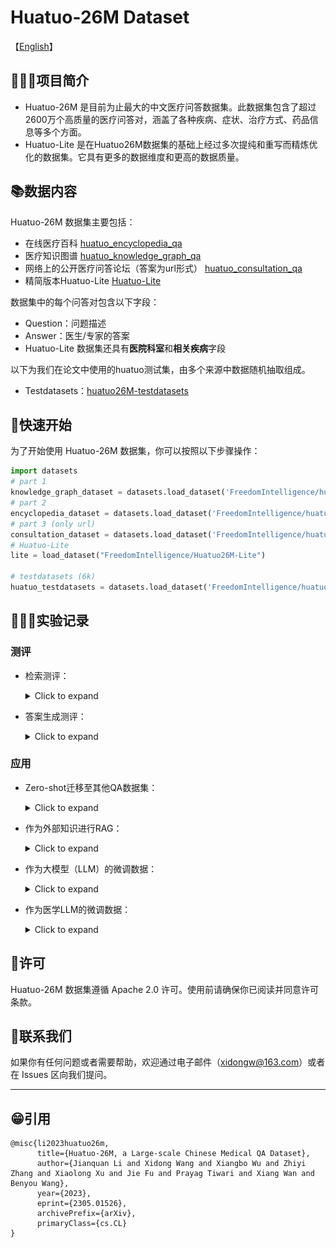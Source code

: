 # Huatuo-26M Dataset


【[English](README_en.md)】    


## 👩🏻‍⚕️项目简介

- Huatuo-26M 是目前为止最大的中文医疗问答数据集。此数据集包含了超过2600万个高质量的医疗问答对，涵盖了各种疾病、症状、治疗方式、药品信息等多个方面。
- Huatuo-Lite 是在Huatuo26M数据集的基础上经过多次提纯和重写而精炼优化的数据集。它具有更多的数据维度和更高的数据质量。


## 📚数据内容

Huatuo-26M 数据集主要包括：

- 在线医疗百科 [huatuo_encyclopedia_qa](https://huggingface.co/datasets/FreedomIntelligence/huatuo_encyclopedia_qa)
- 医疗知识图谱 [huatuo_knowledge_graph_qa](https://huggingface.co/datasets/FreedomIntelligence/huatuo_knowledge_graph_qa)
- 网络上的公开医疗问答论坛（答案为url形式） [huatuo_consultation_qa](https://huggingface.co/datasets/FreedomIntelligence/huatuo_consultation_qa)
- 精简版本Huatuo-Lite [Huatuo-Lite](https://huggingface.co/datasets/FreedomIntelligence/Huatuo26M-Lite)


数据集中的每个问答对包含以下字段：

- Question：问题描述 
- Answer：医生/专家的答案
- Huatuo-Lite 数据集还具有**医院科室**和**相关疾病**字段



以下为我们在论文中使用的huatuo测试集，由多个来源中数据随机抽取组成。

- Testdatasets：[huatuo26M-testdatasets](https://huggingface.co/datasets/FreedomIntelligence/huatuo26M-testdatasets)



## 🚀快速开始

为了开始使用 Huatuo-26M 数据集，你可以按照以下步骤操作：

```python
import datasets
# part 1
knowledge_graph_dataset = datasets.load_dataset('FreedomIntelligence/huatuo_knowledge_graph_qa')
# part 2
encyclopedia_dataset = datasets.load_dataset('FreedomIntelligence/huatuo_encyclopedia_qa')
# part 3 (only url)
consultation_dataset = datasets.load_dataset('FreedomIntelligence/huatuo_consultation_qa')
# Huatuo-Lite
lite = load_dataset("FreedomIntelligence/Huatuo26M-Lite")

# testdatasets (6k)
huatuo_testdatasets = datasets.load_dataset('FreedomIntelligence/huatuo26M-testdatasets')
```



## 👩🏻‍🔬实验记录

### 测评

- 检索测评：
  <details><summary>Click to expand</summary>
      
  <img src="img/retrieve.png" alt="retrieve" style="zoom:100%;" />
      
  </details>

- 答案生成测评：

  <details><summary>Click to expand</summary>
      
  <img src="img/NLG.png" alt="retrieve" style="zoom:100%;" />
      
  </details>

### 应用

- Zero-shot迁移至其他QA数据集：

  <details><summary>Click to expand</summary>
      
  <img src="img/zero-shot.png" alt="retrieve" style="zoom:100%;" />
      
   </details>

- 作为外部知识进行RAG：

  <details><summary>Click to expand</summary>
            
  <img src="img/rag.png" alt="retrieve" style="zoom:100%;" />
      
      
  </details>

- 作为大模型（LLM）的微调数据：

  <details><summary>Click to expand</summary>
  <img src="img/cblue.png" alt="retrieve" style="zoom:100%;" />
      
  </details>


- 作为医学LLM的微调数据：
  <details><summary>Click to expand</summary>
  <img src="img/sft.png" alt="retrieve" style="zoom:100%;" />
      
  </details>

## 🚁许可

Huatuo-26M 数据集遵循 Apache 2.0 许可。使用前请确保你已阅读并同意许可条款。



## 📱联系我们

如果你有任何问题或者需要帮助，欢迎通过电子邮件（[xidongw@163.com](mailto:xidongw@163.com)）或者在 Issues 区向我们提问。

------



## 😁引用

```
@misc{li2023huatuo26m,
      title={Huatuo-26M, a Large-scale Chinese Medical QA Dataset}, 
      author={Jianquan Li and Xidong Wang and Xiangbo Wu and Zhiyi Zhang and Xiaolong Xu and Jie Fu and Prayag Tiwari and Xiang Wan and Benyou Wang},
      year={2023},
      eprint={2305.01526},
      archivePrefix={arXiv},
      primaryClass={cs.CL}
}
```
